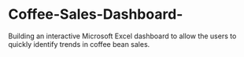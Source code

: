 # Coffee-Sales-Dashboard-
Building an interactive Microsoft Excel dashboard to allow the users to quickly identify trends in coffee bean sales.
